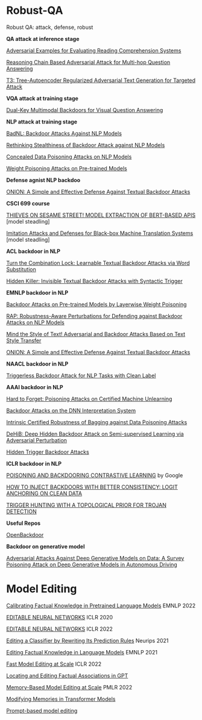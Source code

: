 <!--
 * @Author: leiyan leiyan21@mails.ucas.ac.cn
 * @Date: 2022-08-25 11:14:23
 * @LastEditors: leiyan leiyan21@mails.ucas.ac.cn
 * @LastEditTime: 2022-09-08 10:17:55
 * @FilePath: /undefined/Users/leiyan/Paper/Robust-QA/README.md
 * @Description: 这是默认设置,请设置`customMade`, 打开koroFileHeader查看配置 进行设置: https://github.com/OBKoro1/koro1FileHeader/wiki/%E9%85%8D%E7%BD%AE
-->
# Robust-QA
Robust QA: attack, defense, robust

**QA attack at inference stage**

[Adversarial Examples for Evaluating Reading Comprehension Systems](https://aclanthology.org/D17-1215.pdf)

[Reasoning Chain Based Adversarial Attack for Multi-hop Question Answering](https://arxiv.org/pdf/2112.09658.pdf)

[T3: Tree-Autoencoder Regularized Adversarial Text Generation for Targeted Attack](https://aclanthology.org/2020.emnlp-main.495.pdf)


**VQA attack at training stage**

[Dual-Key Multimodal Backdoors for Visual Question Answering](https://openaccess.thecvf.com/content/CVPR2022/papers/Walmer_Dual-Key_Multimodal_Backdoors_for_Visual_Question_Answering_CVPR_2022_paper.pdf)


**NLP attack at training stage**

[BadNL: Backdoor Attacks Against NLP Models](https://openreview.net/pdf?id=v6UimxiiR78)

[Rethinking Stealthiness of Backdoor Attack against NLP Models](https://aclanthology.org/2021.acl-long.431.pdf)

[Concealed Data Poisoning Attacks on NLP Models](https://arxiv.org/pdf/2010.12563.pdf)

[Weight Poisoning Attacks on Pre-trained Models](https://arxiv.org/pdf/2004.06660.pdf)


**Defense agnist NLP backdoo**

[ONION: A Simple and Effective Defense Against Textual Backdoor Attacks](https://aclanthology.org/2021.emnlp-main.752.pdf)

**CSCI 699 course**

[THIEVES ON SESAME STREET! MODEL EXTRACTION OF BERT-BASED APIS](https://arxiv.org/pdf/1910.12366.pdf) [model steadling]

[Imitation Attacks and Defenses for Black-box Machine Translation Systems](https://arxiv.org/pdf/2004.15015.pdf) [model steadling]

**ACL backdoor in NLP**

[Turn the Combination Lock: Learnable Textual Backdoor Attacks via Word Substitution](https://arxiv.org/pdf/2106.06361.pdf)

[Hidden Killer: Invisible Textual Backdoor Attacks with Syntactic Trigger](https://arxiv.org/pdf/2105.12400.pdf)

**EMNLP backdoor in NLP**

[Backdoor Attacks on Pre-trained Models by Layerwise Weight Poisoning](https://arxiv.org/pdf/2108.13888.pdf)

[RAP: Robustness-Aware Perturbations for Defending against Backdoor Attacks on NLP Models](https://aclanthology.org/2021.emnlp-main.659.pdf)

[Mind the Style of Text! Adversarial and Backdoor Attacks Based on Text Style Transfer](https://arxiv.org/pdf/2110.07139.pdf)

[ONION: A Simple and Effective Defense Against Textual Backdoor Attacks](https://arxiv.org/pdf/2011.10369.pdf)

**NAACL backdoor in NLP**

[Triggerless Backdoor Attack for NLP Tasks with Clean Label](https://arxiv.org/pdf/2111.07970.pdf)

**AAAI backdoor in NLP**

[Hard to Forget: Poisoning Attacks on Certified Machine Unlearning](https://arxiv.org/pdf/2109.08266.pdf)

[Backdoor Attacks on the DNN Interpretation System](https://arxiv.org/pdf/2011.10698.pdf)

[Intrinsic Certified Robustness of Bagging against Data Poisoning Attacks](https://arxiv.org/pdf/2008.04495.pdf)

[DeHiB: Deep Hidden Backdoor Attack on Semi-supervised Learning via Adversarial Perturbation](https://ojs.aaai.org/index.php/AAAI/article/view/17266)

[Hidden Trigger Backdoor Attacks](https://arxiv.org/pdf/1910.00033.pdf)

**ICLR backdoor in NLP**

[POISONING AND BACKDOORING CONTRASTIVE LEARNING](https://openreview.net/pdf?id=iC4UHbQ01Mp) by Google

[HOW TO INJECT BACKDOORS WITH BETTER CONSISTENCY: LOGIT ANCHORING ON CLEAN DATA](https://openreview.net/pdf?id=Bn09TnDngN)

[TRIGGER HUNTING WITH A TOPOLOGICAL PRIOR FOR TROJAN DETECTION](https://openreview.net/pdf?id=TXsjU8BaibT)


**Useful Repos**

[OpenBackdoor](https://github.com/thunlp/OpenBackdoor)


**Backdoor on generative model**

[Adversarial Attacks Against Deep Generative Models on Data: A Survey](https://arxiv.org/pdf/2112.00247.pdf)
[Poisoning Attack on Deep Generative Models in Autonomous Driving](https://www.cs.wm.edu/~liqun/paper/securecomm19.pdf)


# Model Editing

[Calibrating Factual Knowledge in Pretrained Language Models](https://arxiv.org/pdf/2210.03329.pdf)  EMNLP 2022

[EDITABLE NEURAL NETWORKS](https://arxiv.org/pdf/2004.00345.pdf)  ICLR 2020

[EDITABLE NEURAL NETWORKS](https://arxiv.org/pdf/2004.00345.pdf) ICLR 2022

[Editing a Classifier by Rewriting Its Prediction Rules](https://proceedings.neurips.cc/paper/2021/file/c46489a2d5a9a9ecfc53b17610926ddd-Paper.pdf) Neurips 2021

[Editing Factual Knowledge in Language Models](https://arxiv.org/pdf/2104.08164.pdf) EMNLP 2021

[Fast Model Editing at Scale](https://arxiv.org/pdf/2110.11309.pdf) ICLR 2022

[Locating and Editing Factual Associations in GPT](https://arxiv.org/pdf/2202.05262.pdf)

[Memory-Based Model Editing at Scale](https://proceedings.mlr.press/v162/mitchell22a/mitchell22a.pdf) PMLR 2022

[Modifying Memories in Transformer Models](https://arxiv.org/pdf/2012.00363.pdf)

[Prompt-based model editing](https://web.stanford.edu/class/cs224n/reports/custom_117170743.pdf)
